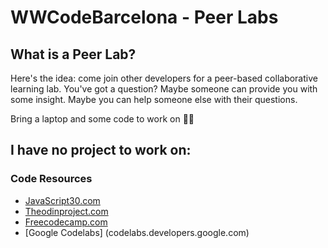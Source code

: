 # WWCodeBarcelona - Peer Labs

## What is a Peer Lab?

Here's the idea: come join other developers for a peer-based collaborative learning lab. You've got a question? Maybe someone can provide you with some insight. Maybe you can help someone else with their questions.

Bring a laptop and some code to work on 👩‍💻

## I have no project to work on:

### Code Resources

- [JavaScript30.com](JavaScript30.com)
- [Theodinproject.com](Theodinproject.com)
- [Freecodecamp.com](Freecodecamp.com)
- [Google Codelabs] (codelabs.developers.google.com)
